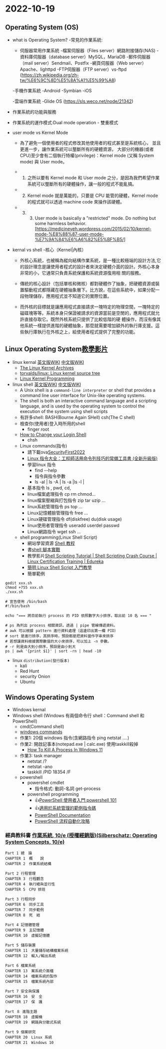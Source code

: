 # 2022-10-19
## Operating System (OS)
- what is Operating System?
-常見的作業系統:
  - 伺服器常用作業系統
   -檔案伺服器（Files server）網路附接儲存(NAS)
   -資料庫伺服器（database server）MySQL，MariaDB
   -郵件伺服器（mail server）Sendmail、Postfix
   -網頁伺服器（Web server）Apache、lighttpd
   -FTP伺服器（FTP server）vs-ftpd
    (https://zh.wikipedia.org/zh-tw/%E6%9C%8D%E5%8A%A1%E5%99%A8)
   
  -手機作業系統
   -Android
   -Symbian
   -iOS
   
  -雲端作業系統 
   -Glide OS (https://sls.weco.net/node/21342)
- 作業系統的功能與服務 
- 作業系統的運作模式:Dual mode operation - 雙重模式
- user mode vs Kernel Mode
   - 為了避免一個使用者的程式修改其他使用者的程式甚至是系統核心， 並且更進一步，讓作業系統可以壟斷所有的硬體資源，
    大部分的機器(或者 CPU)至少會有二個執行特權(privilege)：Kernel mode (又稱 System mode) 與 User mode。
    
   - 1. 之所以要有 Kernel mode 和 User mode 之分，是因為我們希望作業系統可以壟斷所有的硬體操作，讓一般的程式不能亂搞。
  
   - 2. Kernel mode 就是萬能的，只要是 CPU 能管的硬體，Kernel mode 的程式就可以透過 machine code 來操作該硬體。
  
   - 3. 3. User mode is basically a "restricted" mode. Do nothing but some harmless behavior.
  [https://medicineyeh.wordpress.com/2015/02/10/kernel-mode-%E8%88%87-user-mode-%E7%9A%84%E6%A6%82%E5%BF%B5/]
  
 - kernal vs shell
   -核心（Kernel|內核）
      - 外核心系統，也被稱為縱向結構作業系統，是一種比較極端的設計方法,它的設計理念是讓使用者程式的設計者來決定硬體介面的設計。外核心本身非常的小，它通常只負責系統保護和系統資源復用相         關的服務。
     
      - 傳統的核心設計（包括單核和微核）都對硬體作了抽象，把硬體資源或裝置驅動程式都隱藏在硬體抽象層下。比方說，在這些系統中，如果分配一段物理儲存，應用程式並不知道它的實際位置。

      - 而外核的目標就是讓應用程式直接請求一塊特定的物理空間，一塊特定的磁碟塊等等。系統本身只保證被請求的資源當前是空閒的，應用程式就允許直接存取它。既然外核系統只提供了比較低階的硬         體操作，而沒有像其他系統一樣提供進階的硬體抽象，那麼就需要增加額外的執行庫支援。這些執行庫執行在外核之上，給使用者程式提供了完整的功能。
  
## Linux Operating System[教學影片](https://youtu.be/rYYKST4rG40)
- linux kernal [英文版WIKI](https://en.wikipedia.org/wiki/Linux_kernel) [中文版WIKI](https://zh.wikipedia.org/wiki/Linux%E5%86%85%E6%A0%B8)
   - [The Linux Kernel Archives](https://www.kernel.org/)
   - [torvalds/linux: Linux kernel source tree](https://github.com/torvalds/linux)
   - [Linux Kernel Programming](https://www.tenlong.com.tw/products/9781789953435?list_name=srh)
- linux shell [英文版WIKI](https://en.wikipedia.org/wiki/Unix_shell) [中文版WIKI](https://zh.wikipedia.org/wiki/Unix_shell)
    - A Unix shell is a `command-line interpreter` or shell that provides a command line user interface for Unix-like operating systems. 
    - The shell is both an interactive command language and a scripting language, and is used by the operating system to control the execution of the system using shell scripts
    - 有許多shell: BASH(Bourne Again SHell) csh(The C shell)
    - 檢查你(使用者)登入時所用的shell
        - finger root 
    - [How to Change your Login Shell](https://gps.uml.edu/tutorials/unix-linux/unix/shell.htm#:~:text=To%20change%20your%20shell%20use,prompts%20for%20the%20new%20one.)
        - chsh
  - Linux commands(指令)
    - 請下載ova[SecurityFirst2022](https://github.com/MyFirstSecurity2020/SecurityFirst2022/tree/main/DAY1/HappyLinuxDay/1.linux%E5%9F%BA%E7%A4%8E%E5%85%A5%E9%96%80) 
    - [Linux 指令大全：工程師活用命令列技巧的常備工具書 (全新升級版) ](https://www.tenlong.com.tw/products/9786263331075?list_name=srh)
    - 學習linux 指令
      - find --help
      - 指令與指令參數 
      - ls -al  | ls -A  | ls -a |ls -l | 
    - 基本指令 ls , pwd, cd, 
    - linux檔案處理指令  cp rm chmod...
    - linux檔案壓縮與打包指令 zip tar uzip ...
    - linux系統管理指令  ps top ...
    - Linux記憶體臉管理指令 free ...
    - Linux硬碟管理指令 df(diskfree)  du(disk usage)
    - linux使用者管理指令  useradd userdel passwd
    - Linux網路指令 wget ssh ...
  - shell programming(Linux Shell Script)
    - 網站學習資源 [Shell 教程](https://www.runoob.com/linux/linux-shell.html)
    - 書[shell 腳本實戰](https://www.tenlong.com.tw/products/9787115506887?list_name=srh)
    - 教學影片[Shell Scripting Tutorial | Shell Scripting Crash Course | Linux Certification Training | Edureka](https://www.youtube.com/watch?v=GtovwKDemnI)
    - [簡明 Linux Shell Script 入門教學](https://blog.techbridge.cc/2019/11/15/linux-shell-script-tutorial/)
    - 簡單範例
```
gedit xxx.sh
chmod +755 xxx.sh
./xxx.sh 
```
```
# 宣告使用 /bin/bash
#!/bin/bash

echo "=== 將目前執行 process 的 PID 依照數字大小排序，取出前 10 名 === "

# ps 為列出 process 相關資訊，透過 | pipe 管線傳遞資料。
# awk 可以根據 pattern 進行資料處理（這邊印出第一欄 PID）
# sort 是進行排序，其排序時，預設都是把資料當作字串來排序
# 若想讓資料根據實際數值的大小來排序，可以加上 -n 參數。
# -r 則是由大到小排序，預設是由小到大
ps | awk '{print $1}' | sort -rn | head -10
```
  - linux `distribution(發行版本)`
    - kali
    - Red Hunt
    - security Onion
    - Ubuntu  
## Windows Operating System
- Windows kernal
- Windows shell (Windows 有兩個命令行 shell：Command shell 和PowerShell)
  - cmd(Command shell)
  - [windows commands](https://learn.microsoft.com/en-us/windows-server/administration/windows-commands/windows-commands) 
  - 作業1: 20個 windows 指令(含網路指令 ping netstat ....)
  - 作業2: 開啟記事本(notepad.exe | calc.exe)  使用taskkill殺掉
     - [How To Kill A Process In Windows 11](https://www.c-sharpcorner.com/article/how-to-kill-a-process-in-windows-11/) 
  - 作業3: task manager 
      - netstat /?
      - netstat -ano
      - taskkill /PID 18354 /F 
   - powershell
     - powershel cmdlet 
       - 指令格式: 動詞-名詞 get-process 
     - powershell programming
       - 👍[PowerShell 使用者入門 powershell 101](https://learn.microsoft.com/zh-tw/powershell/scripting/learn/ps101/01-getting-started?view=powershell-7.2)
       - 👍[適用於系統管理的範例指令碼](https://learn.microsoft.com/zh-tw/powershell/scripting/samples/sample-scripts-for-administration?view=powershell-7.2)
       - [PowerShell Documentation](https://learn.microsoft.com/en-us/powershell/)
       - [PowerShell 流程自動化攻略](https://www.tenlong.com.tw/products/9789865026677?list_name=srh) 
 

### 經典教科書 [作業系統, 10/e (授權經銷版)(Silberschatz: Operating System Concepts, 10/e)](https://www.tenlong.com.tw/products/9789865522506?list_name=srh)
```
Part 1 總　論
CHAPTER 1　概　　說
CHAPTER 2　作業系統結構

Part 2 行程管理
CHAPTER 3　行程觀念
CHAPTER 4　執行緒與並行性
CHAPTER 5　CPU 排班

Part 3 行程同步
CHAPTER 6　同步工具
CHAPTER 7　同步範例
CHAPTER 8　死　結

Part 4 記憶體管理
CHAPTER 9　主記憶體
CHAPTER 10　虛擬記憶體

Part 5 儲存裝置
CHAPTER 11　大量儲存結構檔案系統
CHAPTER 12　輸入/輸出系統

Part 6 檔案系統
CHAPTER 13　案系統介面檔
CHAPTER 14　檔案系統的製作
CHAPTER 15　檔案系統內部

Part 7 安全與保護
CHAPTER 16　安　全
CHAPTER 17　保　護

Part ８ 進階主題
CHAPTER 18　虛擬機
CHAPTER 19　網路與分散式系統

Part 9 個案研究
CHAPTER 20　Linux 系統
CHAPTER 21　Windows 10
```
